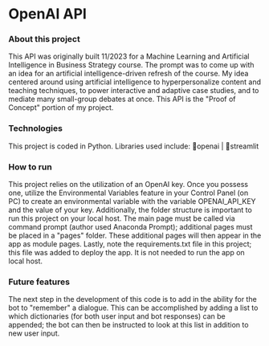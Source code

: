 # OpenAI API

### About this project
This API was originally built 11/2023 for a Machine Learning and Artificial Intelligence in Business Strategy course. The prompt was to come up with an idea for an artificial intelligence-driven refresh of the course. My idea centered around using artificial intelligence to hyperpersonalize content and teaching techniques, to power interactive and adaptive case studies, and to mediate many small-group debates at once. This API is the "Proof of Concept" portion of my project. 

### Technologies 
This project is coded in Python. Libraries used include: 🤖openai | 🎨streamlit 

### How to run
This project relies on the utilization of an OpenAI key. Once you possess one, utilize the Environmental Variables feature in your Control Panel (on PC) to create an environmental variable with the variable OPENAI_API_KEY and the value of your key. Additionally, the folder structure is important to run this project on your local host. The main page must be called via command prompt (author used Anaconda Prompt); additional pages must be placed in a "pages" folder. These additional pages will then appear in the app as module pages. Lastly, note the requirements.txt file in this project; this file was added to deploy the app. It is not needed to run the app on local host.

### Future features
The next step in the development of this code is to add in the ability for the bot to "remember" a dialogue. This can be accomplished by adding a list to which dictionaries (for both user input and bot responses) can be appended; the bot can then be instructed to look at this list in addition to new user input.
